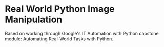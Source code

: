 # Real World Python Image Manipulation 

Based on working through Google's IT Automation with Python capstone module: Automating Real-World Tasks with Python. 

